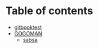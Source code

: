 # Table of contents

* [gitbooktest](README.md)
* [GOGOMAN](gogoman/README.md)
  * [sabsa](gogoman/sabsa.md)

